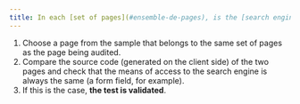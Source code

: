 ```yaml
---
title: In each [set of pages](#ensemble-de-pages), is the [search engine](#moteur-de-recherche-interne-a-un-site-web) accessible from an identical functionality?
---
```


1. Choose a page from the sample that belongs to the same set of pages as the page being audited.
2. Compare the source code (generated on the client side) of the two pages and check that the means of access to the search engine is always the same (a form field, for example).
3. If this is the case, **the test is validated**.
